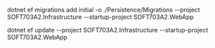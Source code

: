 dotnet ef migrations add initial -o ./Persistence/Migrations --project SOFT703A2.Infrastructure --startup-project SOFT703A2.WebApp

dotnet ef update --project SOFT703A2.Infrastructure --startup-project SOFT703A2.WebApp